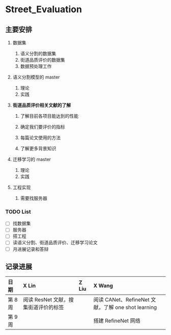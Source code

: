 # Street_Evaluation


## 主要安排
1. 数据集
   1. 语义分割的数据集
   2. 街道品质评价的数据集
   3. 数据预处理工作

2. 语义分割模型的 master
   1. 理论
   2. 实践

3. **街道品质评价相关文献的了解**
   1. 了解目前各项目能达到的性能
   2. 确定我们要评价的指标

   3. 每篇论文使用的方法
   4. 了解更多背景知识

4. 迁移学习的 master
   1. 理论
   2. 实践

5. 工程实现
   1. 需要找服务器

### TODO List
- [ ] 找数据集
- [ ] 服务器
- [ ] 搭工程
- [ ] 读语义分割、街道品质评价、迁移学习论文
- [ ] 月进展记录和答辩

## 记录进展

日期 | X Lin | Z Liu | X Wang
:-|:-|:-|:-
第 8 周 | 阅读 ResNet 文献，搜集街道评价的标签 ||阅读 CANet、RefineNet 文献，了解 one shot learning
第 9 周 | ||搭建 RefineNet 网络



